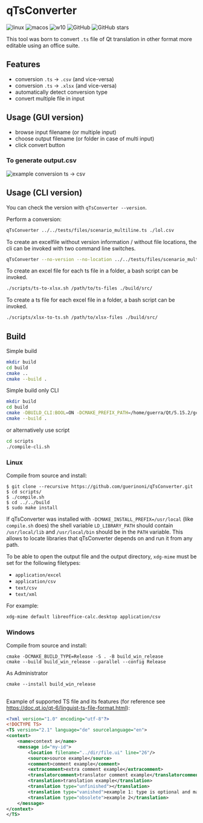 # qTsConverter
![linux](https://github.com/guerinoni/qTsConverter/workflows/linux/badge.svg?branch=master)
![macos](https://github.com/guerinoni/qTsConverter/workflows/macos/badge.svg?branch=master)
![w10](https://github.com/guerinoni/qTsConverter/workflows/w10/badge.svg)
![GitHub](https://img.shields.io/github/license/guerinoni/qTsConverter)
![GitHub stars](https://img.shields.io/github/stars/guerinoni/qTsConverter)

This tool was born to convert `.ts` file of Qt translation in other format more
editable using an office suite.

## Features

- conversion `.ts` -> `.csv` (and vice-versa)
- conversion `.ts` -> `.xlsx` (and vice-versa)
- automatically detect conversion type
- convert multiple file in input

## Usage (GUI version)
- browse input filename (or multiple input)
- choose output filename (or folder in case of multi input)
- click convert button

### To generate output.csv
![example conversion ts -> csv](./doc/Screenshot.png)

## Usage (CLI version)
You can check the version with `qTsConverter --version`.

Perform a conversion:
```bash
qTsConverter ../../tests/files/scenario_multiline.ts ./lol.csv
```
To create an excelfile without version information / without file locations,
the cli can be invoked with two command line switches.
```bash
qTsConverter --no-version --no-location ../../tests/files/scenario_multiline.ts ./lol.xlsx
```
To create an excel file for each ts file in a folder,
a bash script can be invoked.
```bash
./scripts/ts-to-xlsx.sh /path/to/ts-files ./build/src/
```
To create a ts file for each excel file in a folder,
a bash script can be invoked.
```bash
./scripts/xlsx-to-ts.sh /path/to/xlsx-files ./build/src/
```



## Build

Simple build
```bash
mkdir build
cd build
cmake ..
cmake --build .
```

Simple build only CLI
```bash
mkdir build
cd build
cmake -DBUILD_CLI:BOOL=ON -DCMAKE_PREFIX_PATH=/home/guerra/Qt/5.15.2/gcc_64/ ..
cmake --build .
```
or alternatively use script
```bash
cd scripts
./compile-cli.sh
```


### Linux
Compile from source and install:

```
$ git clone --recursive https://github.com/guerinoni/qTsConverter.git
$ cd scripts/
$ ./compile.sh
$ cd ../../build
$ sudo make install
```

If qTsConverter was installed with ``-DCMAKE_INSTALL_PREFIX=/usr/local`` (like
``compile.sh`` does) the shell variable ``LD_LIBRARY_PATH`` should contain
``/usr/local/lib`` and ``/usr/local/bin`` should be in the ``PATH`` variable.
This allows to locate libraries that qTsConverter depends on and run it from any
path.

To be able to open the output file and the output directory, ``xdg-mime`` must
be set for the following filetypes:

- ``application/excel``
- ``application/csv``
- ``text/csv``
- ``text/xml``

For example:

```bash
xdg-mime default libreoffice-calc.desktop application/csv
```

### Windows
Compile from source and install:

```pwsh
cmake -DCMAKE_BUILD_TYPE=Release -S . -B build_win_release
cmake --build build_win_release --parallel --config Release
```

As Administrator
```pwsh
cmake --install build_win_release
```

##
Example of supported TS file and its features (for reference see https://doc.qt.io/qt-6/linguist-ts-file-format.html):

```xml
<?xml version="1.0" encoding="utf-8"?>
<!DOCTYPE TS>
<TS version="2.1" language="de" sourcelanguage="en">
<context>
    <name>context a</name>
    <message id="my-id">
        <location filename="../dir/file.ui" line="26"/>
        <source>source example</source>
		<comment>comment example</comment>
		<extracomment>extra comment example</extracomment>
		<translatorcomment>translator comment example</translatorcomment>
        <translation>translation example</translation>
		<translation type="unfinished"></translation>
		<translation type="vanished">example 1: type is optional and maximum one type</translation>
		<translation type="obsolete">example 2</translation>
    </message>
</context>
</TS>
```
